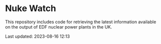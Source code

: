 # Nuke Watch

This repository includes code for retrieving the latest information available on the output of EDF nuclear power plants in the UK.

Last updated: 2023-08-16 12:13